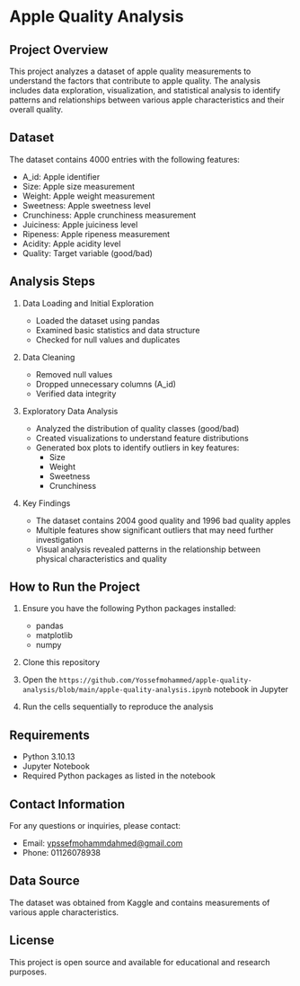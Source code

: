 # Apple Quality Analysis

## Project Overview
This project analyzes a dataset of apple quality measurements to understand the factors that contribute to apple quality. The analysis includes data exploration, visualization, and statistical analysis to identify patterns and relationships between various apple characteristics and their overall quality.

## Dataset
The dataset contains 4000 entries with the following features:
- A_id: Apple identifier
- Size: Apple size measurement
- Weight: Apple weight measurement
- Sweetness: Apple sweetness level
- Crunchiness: Apple crunchiness measurement
- Juiciness: Apple juiciness level
- Ripeness: Apple ripeness measurement
- Acidity: Apple acidity level
- Quality: Target variable (good/bad)

## Analysis Steps
1. Data Loading and Initial Exploration
   - Loaded the dataset using pandas
   - Examined basic statistics and data structure
   - Checked for null values and duplicates

2. Data Cleaning
   - Removed null values
   - Dropped unnecessary columns (A_id)
   - Verified data integrity

3. Exploratory Data Analysis
   - Analyzed the distribution of quality classes (good/bad)
   - Created visualizations to understand feature distributions
   - Generated box plots to identify outliers in key features:
     - Size
     - Weight
     - Sweetness
     - Crunchiness

4. Key Findings
   - The dataset contains 2004 good quality and 1996 bad quality apples
   - Multiple features show significant outliers that may need further investigation
   - Visual analysis revealed patterns in the relationship between physical characteristics and quality

## How to Run the Project
1. Ensure you have the following Python packages installed:
   - pandas
   - matplotlib
   - numpy

2. Clone this repository

3. Open the `https://github.com/Yossefmohammed/apple-quality-analysis/blob/main/apple-quality-analysis.ipynb` notebook in Jupyter

4. Run the cells sequentially to reproduce the analysis

## Requirements
- Python 3.10.13
- Jupyter Notebook
- Required Python packages as listed in the notebook


## Contact Information
For any questions or inquiries, please contact:
- Email: ypssefmohammdahmed@gmail.com
- Phone: 01126078938


## Data Source
The dataset was obtained from Kaggle and contains measurements of various apple characteristics.

## License
This project is open source and available for educational and research purposes.